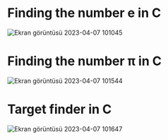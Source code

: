# Finding the number e in C





![Ekran görüntüsü 2023-04-07 101045](https://user-images.githubusercontent.com/114644911/230561451-b762fa95-d146-45c8-9f41-bf1e56c38430.png)

# Finding the number π in C




![Ekran görüntüsü 2023-04-07 101544](https://user-images.githubusercontent.com/114644911/230561657-301c6fa2-4e11-42b8-bb7c-2dc315fa0d35.png)

# Target finder in C




















![Ekran görüntüsü 2023-04-07 101647](https://user-images.githubusercontent.com/114644911/230561786-6047f594-98bd-4f65-b043-ae9b25659eec.png)
